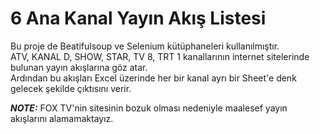 # 6 Ana Kanal Yayın Akış Listesi

Bu proje de Beatifulsoup ve Selenium kütüphaneleri kullanılmıştır.<br>
ATV, KANAL D, SHOW, STAR, TV 8, TRT 1 kanallarının internet sitelerinde bulunan yayın akışlarına göz atar. <br>
Ardından bu akışları Excel üzerinde her bir kanal ayrı bir Sheet'e denk gelecek şekilde çıktısını verir.<br>

 **_NOTE:_**  FOX TV'nin sitesinin bozuk olması nedeniyle maalesef yayın akışlarını alamamaktayız.<br>
